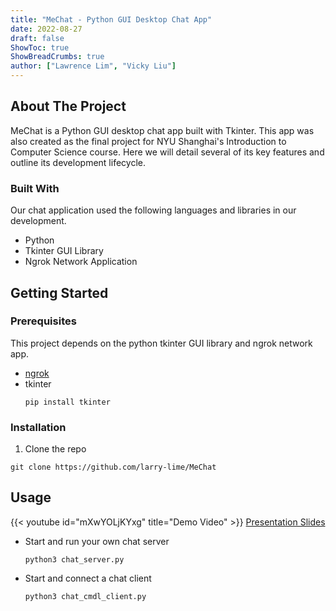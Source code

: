 ```yaml
---
title: "MeChat - Python GUI Desktop Chat App"
date: 2022-08-27
draft: false
ShowToc: true
ShowBreadCrumbs: true
author: ["Lawrence Lim", "Vicky Liu"]
---
```


## About The Project

MeChat is a Python GUI desktop chat app built with Tkinter. This app was also created as the final project for NYU Shanghai's Introduction to Computer Science course. Here we will detail several of its key features and outline its development lifecycle. 

### Built With

Our chat application used the following languages and libraries in our development.

* Python
* Tkinter GUI Library
* Ngrok Network Application

## Getting Started

### Prerequisites

This project depends on the python tkinter GUI library and ngrok network app.

* [ngrok](https://ngrok.com/download)
* tkinter
  ```shell
  pip install tkinter
  ```

### Installation

1. Clone the repo
```shell
git clone https://github.com/larry-lime/MeChat
```

## Usage

{{< youtube id="mXwYOLjKYxg" title="Demo Video" >}}
[Presentation Slides](https://docs.google.com/presentation/d/1VYCY3Z98NmaQVLRU85uHsY7zH3i7-3MLiox6nEphETY/edit#slide=id.g10e271dcd0d_1_401) 

* Start and run your own chat server
  ```shell
  python3 chat_server.py
  ```
* Start and connect a chat client
  ```shell
  python3 chat_cmdl_client.py
  ```
